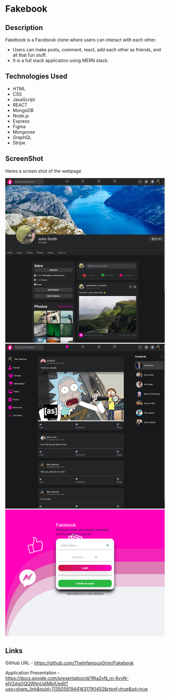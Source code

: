 # Fakebook

## Description

Fakebook is a Facebook clone where users can interact with each other.
 - Users can make posts, comment, react, add each other as friends, and all that fun stuff.
 - It is a full stack application using MERN stack.


## Technologies Used

- HTML
- CSS
- JavaScript
- REACT
- MongoDB
- Node.js
- Express
- Figma
- Mongoose
- GraphQL
- Stripe

## ScreenShot

Heres a screen shot of the webpage

![Functional App Screenshot #1](./assets/Images/Fakebook%20Screenshot%20%231.png)
![Functional App Screenshot #2](./assets/Images/Fakebook%20Screenshot%20%232.png)
![Functional App Screenshot #3](./assets/Images/Fakebook%20Screenshot%20%233.png)

## Links

GitHub URL - https://github.com/TheInfamousGrim/Fakebook

Application Presentation - https://docs.google.com/presentation/d/1Rta2vN_m-9yvN-eIV2dgOQQWlmUdiMbX/edit?usp=share_link&ouid=113505819441631790452&rtpof=true&sd=true
